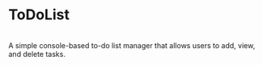# ToDoList
<br>A simple console-based to-do list manager that allows users to add, view, and delete tasks.</br>
